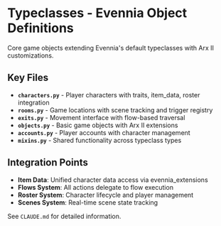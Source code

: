 # Typeclasses - Evennia Object Definitions

Core game objects extending Evennia's default typeclasses with Arx II customizations.

## Key Files

- **`characters.py`** - Player characters with traits, item_data, roster integration
- **`rooms.py`** - Game locations with scene tracking and trigger registry
- **`exits.py`** - Movement interface with flow-based traversal
- **`objects.py`** - Basic game objects with Arx II extensions
- **`accounts.py`** - Player accounts with character management
- **`mixins.py`** - Shared functionality across typeclass types

## Integration Points

- **Item Data**: Unified character data access via evennia_extensions
- **Flows System**: All actions delegate to flow execution  
- **Roster System**: Character lifecycle and player management
- **Scenes System**: Real-time scene state tracking

See `CLAUDE.md` for detailed information.
